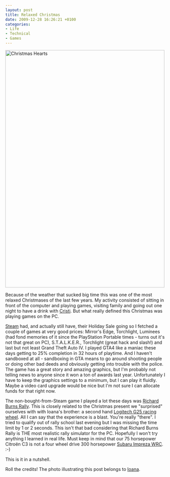 ```yaml
---
layout: post
title: Relaxed Christmas
date: 2009-12-28 16:26:21 +0100
categories:
- Life
- Technical
- Games
---
```

<p><a href="http://www.flickr.com/photos/ioana/4216363251/"><img src="http://www.rusiczki.net/wp-content/uploads/2009/12/hearts.jpg" alt="Christmas Hearts" width="500" height="747"/></a></p>
<p>Because of the weather that sucked big time this was one of the most relaxed Christmases of the last few years. My activity consisted of sitting in front of the computer and playing games, visiting family and going out one night to have a drink with <a href="http://www.flickr.com/photos/evilboarder">Cristi</a>. But what really defined this Christmas was playing games on the PC.</p>
<p><a href="http://www.steampowered.com">Steam</a> had, and actually still have, their Holiday Sale going so I fetched a couple of games at very good prices: Mirror's Edge, Torchlight, Luminees (had fond memories of it since the PlayStation Portable times - turns out it's not that great on PC), S.T.A.L.K.E.R., Torchlight (great hack and slash!) and last but not least Grand Theft Auto IV. I played GTA4 like a maniac these days getting to 25% completion in 32 hours of playtime. And I haven't sandboxed at all - sandboxing in GTA means to go around shooting people or doing other bad deeds and obviously getting into trouble with the police. The game has a great story and amazing graphics, but I'm probably not telling news to anyone since it won a ton of awards last year. Unfortunately I have to keep the graphics settings to a minimum, but I can play it fluidly. Maybe a video card upgrade would be nice but I'm not sure I can allocate funds for that right now.</p>
<p>The non-bought-from-Steam game I played a lot these days was <a href="http://www.richardburnsrally.com/">Richard Burns Rally</a>. This is closely related to the Christmas present we "surprised" ourselves with with Ioana's brother: a second hand <a href="http://www.logitech.com/index.cfm/gaming/wheels/devices/131&cl=gb,en">Logitech G25 racing wheel</a>. All I can say that the experience is a blast. You're really "there". I tried to qualify out of rally school last evening but I was missing the time limit by 1 or 2 seconds. This isn't that bad considering that Richard Burns Rally is THE most realistic rally simulator for the PC. Hopefully I won't try anything I learned in real life. Must keep in mind that our 75 horsepower Citroën C3 is not a four wheel drive 300 horsepower <a href="http://www.flickr.com/photos/jane_sanders/2427174301/">Subaru Impreza WRC</a>. :-)</p>
<p>This is it in a nutshell.</p>
<p>Roll the credits! The photo illustrating this post belongs to <a href="http://www.flickr.com/photos/ioana">Ioana</a>.</p>
